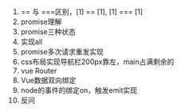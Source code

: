 1. == 与 ===区别，[1] == [1], [1] === [1]
2. promise理解
3. promise三种状态
4. 实现all
5. promise多次请求重发实现
6. css布局实现导航栏200px靠左，main占满剩余的
7. vue Router
8. Vue数据双向绑定
9. node的事件的绑定on，触发emit实现
10. 反问